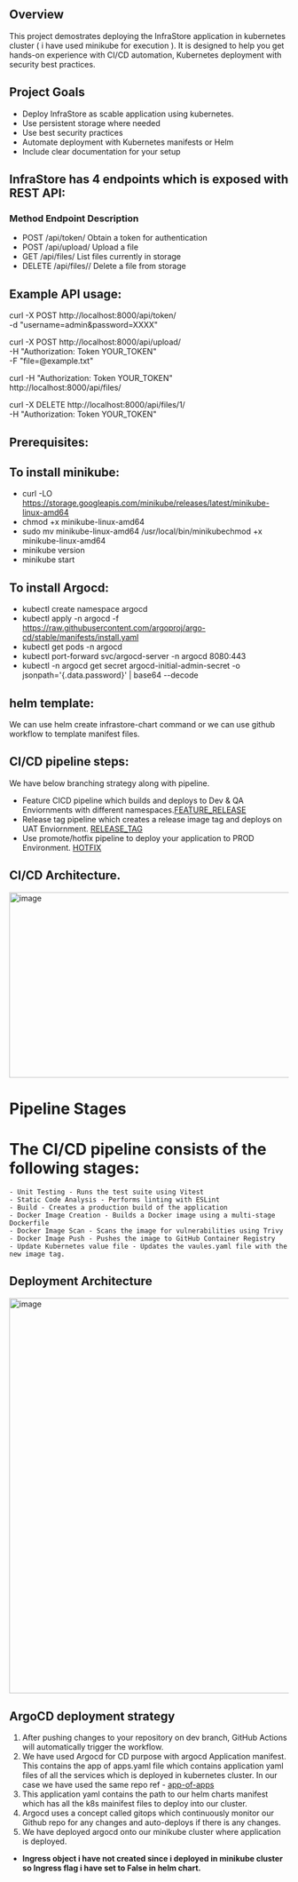 ## Overview

This project demostrates deploying the InfraStore application in kubernetes cluster ( i have used minikube for execution ). It is designed to help you get hands-on experience with CI/CD automation, Kubernetes deployment with security best practices.

## Project Goals

- Deploy InfraStore as scable application using kubernetes.
- Use persistent storage where needed
- Use best security practices
- Automate deployment with Kubernetes manifests or Helm
- Include clear documentation for your setup

## InfraStore has 4 endpoints which is exposed with REST API:

### Method             Endpoint                  Description
- POST               /api/token/                Obtain a token for authentication
- POST 				/api/upload/ 			 	Upload a file
- GET 				/api/files/ 				List files currently in storage
- DELETE 			/api/files/<id>/ 			Delete a file from storage

## Example API usage:

curl -X POST http://localhost:8000/api/token/ \
-d "username=admin&password=XXXX"
	
curl -X POST http://localhost:8000/api/upload/ \
-H "Authorization: Token YOUR_TOKEN" \
-F "file=@example.txt"

curl -H "Authorization: Token YOUR_TOKEN" \
http://localhost:8000/api/files/

curl -X DELETE http://localhost:8000/api/files/1/ \
-H "Authorization: Token YOUR_TOKEN"

## Prerequisites:
  
## To install minikube:
  - curl -LO https://storage.googleapis.com/minikube/releases/latest/minikube-linux-amd64
  - chmod +x minikube-linux-amd64
  - sudo mv minikube-linux-amd64 /usr/local/bin/minikubechmod +x minikube-linux-amd64
  - minikube version
  - minikube start

## To install Argocd:
  - kubectl create namespace argocd
  - kubectl apply -n argocd -f https://raw.githubusercontent.com/argoproj/argo-cd/stable/manifests/install.yaml
  - kubectl get pods -n argocd
  - kubectl port-forward svc/argocd-server -n argocd 8080:443
  - kubectl -n argocd get secret argocd-initial-admin-secret -o jsonpath='{.data.password}' | base64 --decode
  
## helm template:
  We can use helm create infrastore-chart command or we can use github workflow to template manifest files.

## CI/CD pipeline steps:

 We have below branching strategy along with pipeline.
  - Feature CICD pipeline which builds and deploys to Dev & QA Enviornments with different namespaces.[FEATURE_RELEASE](https://github.com/RamprasadDamodar/new_project/blob/main/.github/workflows/feature-deploy.yaml)
  - Release tag pipeline which creates a release image tag and deploys on UAT Enviornment. [RELEASE_TAG](https://github.com/RamprasadDamodar/new_project/blob/main/.github/workflows/Release-tag-deploy.yaml)
  - Use promote/hotfix pipeline to deploy your application to PROD Environment. [HOTFIX](https://github.com/RamprasadDamodar/new_project/blob/main/.github/workflows/CD.yaml)


## CI/CD Architecture.
    
<img width="1608" height="334" alt="image" src="https://github.com/user-attachments/assets/769cb3a4-d450-412d-9ba9-a004f1b0af99" />

  # Pipeline Stages
  # The CI/CD pipeline consists of the following stages:

    - Unit Testing - Runs the test suite using Vitest
	- Static Code Analysis - Performs linting with ESLint
	- Build - Creates a production build of the application
	- Docker Image Creation - Builds a Docker image using a multi-stage Dockerfile
	- Docker Image Scan - Scans the image for vulnerabilities using Trivy
	- Docker Image Push - Pushes the image to GitHub Container Registry
	- Update Kubernetes value file - Updates the vaules.yaml file with the new image tag.

    
## Deployment Architecture

<img width="1436" height="712" alt="image" src="https://github.com/user-attachments/assets/a447c189-3a0c-44d4-a51c-8a1b9c1fe550" />


    
##  ArgoCD deployment strategy
1. After pushing changes to your repository on dev branch, GitHub Actions will automatically trigger the workflow.
2. We have used Argocd for CD purpose with argocd Application manifest.
     This contains the app of apps.yaml file which contains application yaml files of all the services which is deployed in kubernetes cluster. In our case we have used the same repo ref -  [app-of-apps](https://github.com/RamprasadDamodar/new_project/tree/main/apps)
 3. This application yaml contains the path to our helm charts manifest which has all the k8s mainifest files to deploy into our cluster.
 4. Argocd uses a concept called gitops which continuously monitor our Github repo for any changes and auto-deploys if there is any changes.
 5. We have deployed argocd onto our minikube cluster where application is deployed.

- **Ingress object i have not created since i deployed in minikube cluster so Ingress flag i have set to False in helm chart.**

